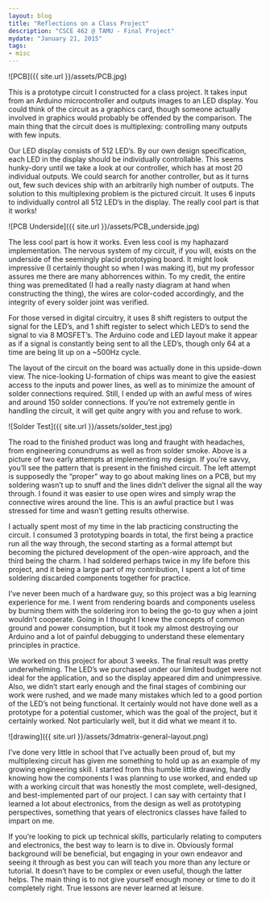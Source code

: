 ```yaml
---
layout: blog
title: "Reflections on a Class Project"
description: "CSCE 462 @ TAMU - Final Project"
mydate: "January 21, 2015"
tags:
- misc
---
```


![PCB]({{ site.url }}/assets/PCB.jpg)

This is a prototype circuit I constructed for a class project. It takes input from an Arduino microcontroller and outputs images to an LED display. You could think of the circuit as a graphics card, though someone actually involved in graphics would probably be offended by the comparison. The main thing that the circuit does is multiplexing: controlling many outputs with few inputs.

Our LED display consists of 512 LED’s. By our own design specification, each LED in the display should be individually controllable. This seems hunky-dory until we take a look at our controller, which has at most 20 individual outputs. We could search for another controller, but as it turns out, few such devices ship with an arbitrarily high number of outputs. The solution to this multiplexing problem is the pictured circuit. It uses 6 inputs to individually control all 512 LED’s in the display. The really cool part is that it works!

![PCB Underside]({{ site.url }}/assets/PCB_underside.jpg)

The less cool part is how it works. Even less cool is my haphazard implementation. The nervous system of my circuit, if you will, exists on the underside of the seemingly placid prototyping board. It might look impressive (I certainly thought so when I was making it), but my professor assures me there are many abhorrences within. To my credit, the entire thing was premeditated (I had a really nasty diagram at hand when constructing the thing), the wires are color-coded accordingly, and the integrity of every solder joint was verified. 

For those versed in digital circuitry, it uses 8 shift registers to output the signal for the LED’s, and 1 shift register to select which LED’s to send the signal to via 8 MOSFET’s. The Arduino code and LED layout make it appear as if a signal is constantly being sent to all the LED’s, though only 64 at a time are being lit up on a ~500Hz cycle. 

The layout of the circuit on the board was actually done in this upside-down view. The nice-looking U-formation of chips was meant to give the easiest access to the inputs and power lines, as well as to minimize the amount of solder connections required. Still, I ended up with an awful mess of wires and around 150 solder connections. If you’re not extremely gentle in handling the circuit, it will get quite angry with you and refuse to work.

![Solder Test]({{ site.url }}/assets/solder_test.jpg)

The road to the finished product was long and fraught with headaches, from engineering conundrums as well as from solder smoke. Above is a picture of two early attempts at implementing my design. If you’re savvy, you’ll see the pattern that is present in the finished circuit. The left attempt is supposedly the “proper” way to go about making lines on a PCB, but my soldering wasn’t up to snuff and the lines didn’t deliver the signal all the way through. I found it was easier to use open wires and simply wrap the connective wires around the line. This is an awful practice but I was stressed for time and wasn’t getting results otherwise.

I actually spent most of my time in the lab practicing constructing the circuit. I consumed 3 prototyping boards in total, the first being a practice run all the way through, the second starting as a formal attempt but becoming the pictured development of the open-wire approach, and the third being the charm. I had soldered perhaps twice in my life before this project, and it being a large part of my contribution, I spent a lot of time soldering discarded components together for practice. 

I’ve never been much of a hardware guy, so this project was a big learning experience for me. I went from rendering boards and components useless by burning them with the soldering iron to being the go-to guy when a joint wouldn’t cooperate. Going in I thought I knew the concepts of common ground and power consumption, but it took my almost destroying our Arduino and a lot of painful debugging to understand these elementary principles in practice. 

We worked on this project for about 3 weeks. The final result was pretty underwhelming. The LED’s we purchased under our limited budget were not ideal for the application, and so the display appeared dim and unimpressive. Also, we didn’t start early enough and the final stages of combining our work were rushed, and we made many mistakes which led to a good portion of the LED’s not being functional. It certainly would not have done well as a prototype for a potential customer, which was the goal of the project, but it certainly worked. Not particularly well, but it did what we meant it to. 

![drawing]({{ site.url }}/assets/3dmatrix-general-layout.png)

I’ve done very little in school that I’ve actually been proud of, but my multiplexing circuit has given me something to hold up as an example of my growing engineering skill. I started from this humble little drawing, hardly knowing how the components I was planning to use worked, and ended up with a working circuit that was honestly the most complete, well-designed, and best-implemented part of our project. I can say with certainty that I learned a lot about electronics, from the design as well as prototyping perspectives, something that years of electronics classes have failed to impart on me.

If you’re looking to pick up technical skills, particularly relating to computers and electronics, the best way to learn is to dive in. Obviously formal background will be beneficial, but engaging in your own endeavor and seeing it through as best you can will teach you more than any lecture or tutorial. It doesn’t have to be complex or even useful, though the latter helps. The main thing is to not give yourself enough money or time to do it completely right. True lessons are never learned at leisure. 

